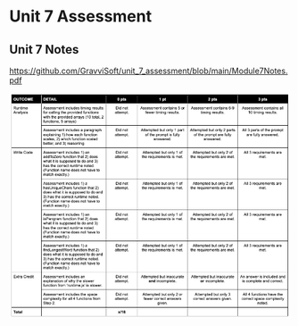 # Unit 7 Assessment

## Unit 7 Notes
https://github.com/GravviSoft/unit_7_assessment/blob/main/Module7Notes.pdf

![Unit7Rubric](https://github.com/GravviSoft/unit_7_assessment/blob/main/Unit7Rubric.png)